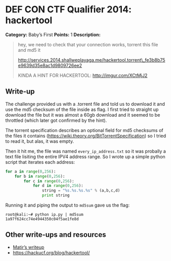 # DEF CON CTF Qualifier 2014: hackertool

**Category:** Baby’s First
**Points:** 1
**Description:**

> hey, we need to check that your connection works, torrent this file and md5 it
>
> http://services.2014.shallweplayaga.me/hackertool.torrent\_fe3b8b75e9639d35e8ac1d9809726ee2
>
> KINDA A HINT FOR HACKERTOOL: http://imgur.com/XCtMjJ2

## Write-up

The challenge provided us with a .torrent file and told us to download it and use the md5 checksum of the file inside as flag. I first tried to straight up download the file but it was almost a 60gb download and it seemed to be throttled (which later got confirmed by the hint).

The torrent specification describes an optional field for md5 checksums of the files it contains (https://wiki.theory.org/BitTorrentSpecification) so I tried to read it, but alas, it was empty.

Then it hit me, the file was named `every_ip_address.txt` so it was probally a text file lisiting the entire IPV4 address range. So I wrote up a simple python script that iterates each address:
```python
for a in range(0,256):
	for b in range(0,256):
		for c in range(0,256):
			for d in range(0,256):
				string = "%s.%s.%s.%s" % (a,b,c,d)
				print string
```

Running it and piping the output to `md5sum` gave us the flag:
```
root@kali:~# python ip.py | md5sum
1a97f624cc74e4944350c04f5ae1fe8d
```

## Other write-ups and resources

* [Matir’s writeup](https://systemoverlord.com/blog/2014/05/19/def-con-22-ctf-quals-hackertool/)
* <https://hackucf.org/blog/hackertool/>
